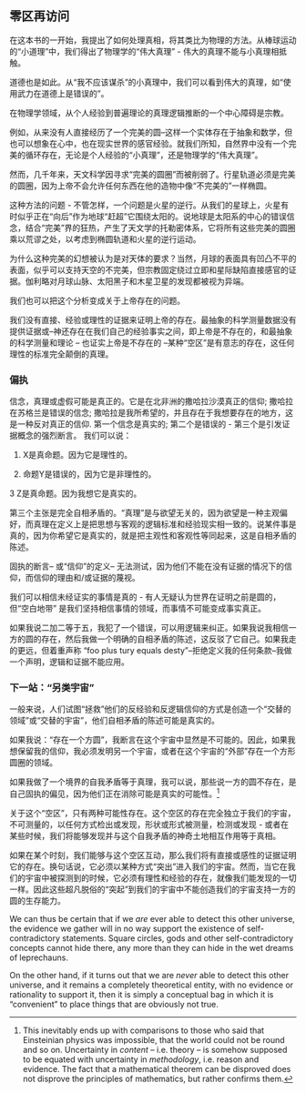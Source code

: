 ##  零区再访问

在这本书的一开始，我提出了如何处理真相，将其类比为物理的方法。从棒球运动的“小道理”中，我们得出了物理学的“伟大真理” - 伟大的真理不能与小真理相抵触。

道德也是如此。从“我不应该谋杀”的小真理中，我们可以看到伟大的真理，如“使用武力在道德上是错误的”。

在物理学领域，从个人经验到普遍理论的真理逻辑推断的一个中心障碍是宗教。

例如，从来没有人直接经历了一个完美的圆–这样一个实体存在于抽象和数学，但也可以想象在心中，也在现实世界的感官经验。就我们所知，自然界中没有一个完美的循环存在，无论是个人经验的“小真理”，还是物理学的“伟大真理”。

然而，几千年来，天文科学因寻求“完美的圆圈”而被削弱了。行星轨道必须是完美的圆圈，因为上帝不会允许任何东西在他的造物中像“不完美的”一样椭圆。

这种方法的问题 - 不管怎样，一个问题是火星的逆行。从我们的星球上，火星有时似乎正在“向后”作为地球“赶超”它围绕太阳的。说地球是太阳系的中心的错误信念，结合“完美”界的狂热，产生了天文学的托勒密体系，它将所有这些完美的圆圈乘以荒谬之处，以考虑到椭圆轨道和火星的逆行运动。 

为什么这种完美的幻想被认为是对天体的要求？当然，月球的表面具有凹凸不平的表面，似乎可以支持天空的不完美，但宗教固定绕过立即和星际缺陷直接感官的证据。伽利略对月球山脉、太阳黑子和木星卫星的发现都被视为异端。

我们也可以把这个分析变成关于上帝存在的问题。

我们没有直接、经验或理性的证据来证明上帝的存在。最抽象的科学测量数据没有提供证据或–神还存在在我们自己的经验事实之间，即上帝是不存在的，和最抽象的科学测量和理论 – 也证实上帝是不存在的 –某种“空区”是有意志的存在，这任何理性的标准完全颠倒的真理。

### 偏执

信念，真理或虚假可能是真正的。它是在北非洲的撒哈拉沙漠真正的信仰; 撒哈拉在苏格兰是错误的信念; 撒哈拉是我所希望的，并且存在于我想要存在的地方，这是一种反对真正的信仰. 第一个信念是真实的; 第二个是错误的 - 第三个是引发证据概念的强烈断言。 我们可以说：

1.   X是真命题。因为它是理性的。

2.   命题Y是错误的，因为它是非理性的。

3   Z是真命题。因为我想它是真实的。

第三个主张是完全自相矛盾的。“真理”是与欲望无关的，因为欲望是一种主观偏好，而真理在定义上是把思想与客观的逻辑标准和经验现实相一致的。说某件事是真的，因为你希望它是真实的，就是把主观性和客观性等同起来，这是自相矛盾的陈述。

固执的断言– 或“信仰”的定义– 无法测试，因为他们不能在没有证据的情况下的信仰，而信仰的理由和/或证据的蔑视。

我们可以相信未经证实的事情是真的 - 有人无疑认为世界在证明之前是圆的，但“空白地带” 是我们坚持相信事情的领域，而事情不可能变成事实真正。

如果我说二加二等于五，我犯了一个错误，可以用逻辑来纠正。如果我说我相信一方的圆的存在，然后我做一个明确的自相矛盾的陈述，这反驳了它自己。如果我走的更远，但着重声称 “foo plus tury equals desty”–拒绝定义我的任何条款–我做一个声明，逻辑和证据不能应用。

### 下一站：“另类宇宙”

一般来说，人们试图“拯救”他们的反经验和反逻辑信仰的方式是创造一个“交替的领域”或“交替的宇宙”，他们自相矛盾的陈述可能是真实的。

如果我说：“存在一个方圆”，我断言在这个宇宙中显然是不可能的。因此，如果我想保留我的信仰，我必须发明另一个宇宙，或者在这个宇宙的“外部”存在一个方形圆圈的领域。

如果我做了一个境界的自我矛盾等于真理，我可以说，那些说一方的圆不存在，是自己固执的偏见，因为他们正在消除可能是真实的可能性。[^1]

关于这个“空区”，只有两种可能性存在。这个空区的存在完全独立于我们的宇宙，不可测量的，以任何方式检出或发现，形状或形式被测量，检测或发现 - 或者在某些时候，我们将能够发现并与这个自我矛盾的神奇土地相互作用等于真相。 

如果在某个时刻，我们能够与这个空区互动，那么我们将有直接或感性的证据证明它的存在。换句话说，它必须以某种方式“突出”进入我们的宇宙。然而，当它在我们的宇宙中被探测到的时候，它必须有理性和经验的存在，就像我们能发现的一切一样。因此这些超凡脱俗的“突起”到我们的宇宙中不能创造我们的宇宙支持一方的圆的生存能力。

We can thus be certain that if we *are* ever able to detect this other universe, the evidence we gather will in no way support the existence of self-contradictory statements. Square circles, gods and other self-contradictory concepts cannot hide there, any more than they can hide in the wet dreams of leprechauns.

On the other hand, if it turns out that we are *never* able to detect this other universe, and it remains a completely theoretical entity, with no evidence or rationality to support it, then it is simply a conceptual bag in which it is “convenient” to place things that are obviously not true.

[^1]: This inevitably ends up with comparisons to those who said that Einsteinian physics was impossible, that the world could not be round and so on. Uncertainty in *content* – i.e. theory – is somehow supposed to be equated with uncertainty in *methodology*, i.e. reason and evidence. The fact that a mathematical theorem can be disproved does not disprove the principles of mathematics, but rather confirms them.
